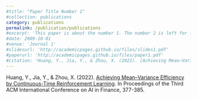 ```yaml
---
#title: "Paper Title Number 1"
#collection: publications
category: publications
permalink: /publication/publications
#excerpt: 'This paper is about the number 1. The number 2 is left for future work.'
#date: 2009-10-01
#venue: 'Journal 1'
#slidesurl: 'http://academicpages.github.io/files/slides1.pdf'
#paperurl: 'http://academicpages.github.io/files/paper1.pdf'
#citation: 'Huang, Y., Jia, Y., & Zhou, X. (2022). [Achieving Mean–Variance Efficiency by Continuous-Time Reinforcement Learning](https://www.columbia.edu/~xz2574/download/HJZ2.pdf). #In Proceedings of the Third ACM International Conference on AI in Finance, 377-385.'
---
```


Huang, Y., Jia, Y., & Zhou, X. (2022). [Achieving Mean–Variance Efficiency by Continuous-Time Reinforcement Learning](https://www.columbia.edu/~xz2574/download/HJZ2.pdf). In Proceedings of the Third ACM International Conference on AI in Finance, 377-385.
